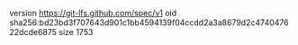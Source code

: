 version https://git-lfs.github.com/spec/v1
oid sha256:bd23bd3f707643d901c1bb4594139f04ccdd2a3a8679d2c474047622dcde6875
size 1753

